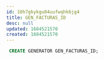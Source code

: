 ```yaml
---
id: 10h7gkykgu04uufwqhk6jg4
title: GEN_FACTURAS_ID
desc: null
updated: 1684521570
created: 1684521570
---
```



```sql
 CREATE GENERATOR GEN_FACTURAS_ID;
```
